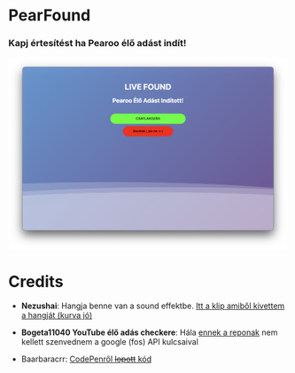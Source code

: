 # PearFound
### Kapj értesítést ha Pearoo élő adást indít!
![Értesítés](livefound-notif.png)

# Credits
- **Nezushai**: Hangja benne van a sound effektbe. [Itt a klip amiből kivettem a hangját (kurva jó)](https://www.youtube.com/clip/Ugkxrou0SH8AUwXfXp1OoA6gBjn0KwGQLiRI)

- **Bogeta11040 YouTube élő adás checkere**: Hála [ennek a reponak](https://github.com/bogeta11040/if-youtube-channel-live) nem kellett szenvednem a google (fos) API kulcsaival

- Baarbaracrr: [CodePenről ~~lopott~~ kód](https://codepen.io/baarbaracrr/pen/KKovmGb)